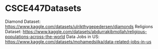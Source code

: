 # CSCE447Datasets

Diamond Dataset: https://www.kaggle.com/datasets/ulrikthygepedersen/diamonds
Religions Dataset: https://www.kaggle.com/datasets/abdurrakibmollah/religious-populations-across-the-world
Data Jobs in US: https://www.kaggle.com/datasets/mohamedsiika/data-related-jobs-in-us
